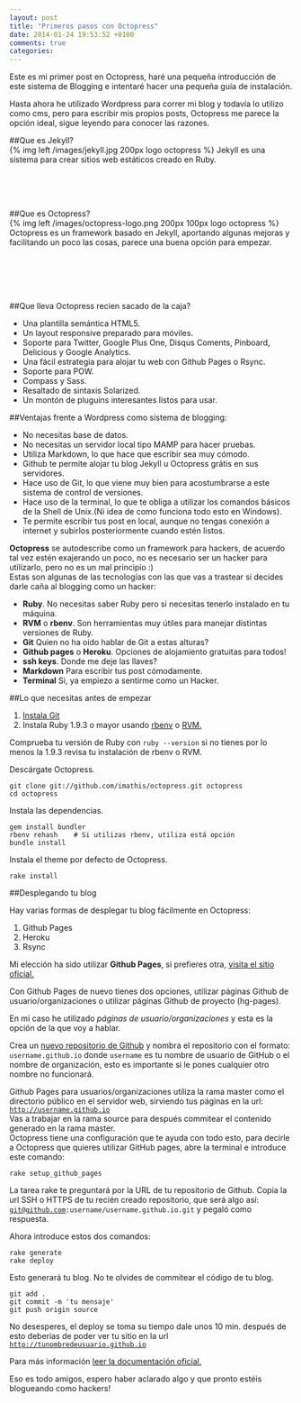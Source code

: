```yaml
---
layout: post
title: "Primeros pasos con Octopress"
date: 2014-01-24 19:53:52 +0100
comments: true
categories: 
---
```

Este es mi primer post en Octopress, haré una pequeña introducción de este sistema de Blogging e intentaré hacer una pequeña guía de instalación.
<!-- more -->


Hasta ahora he utilizado Wordpress para correr mi blog y todavía lo utilizo como cms, pero para escribir mis propios posts, Octopress me parece la opción ideal, sigue leyendo para conocer las razones.

##Que es Jekyll? <br>
{% img left /images/jekyll.jpg 200px logo octopress %}
Jekyll es una sistema para crear sitios web estáticos creado en Ruby. 

<br>
<br>
<br>
 
##Que es Octopress? <br>
{% img left /images/octopress-logo.png 200px 100px logo octopress %}
Octopress es un framework basado en Jekyll, aportando algunas mejoras y facilitando un poco las cosas, parece una buena opción para empezar.

<br>
<br>
<br>
<br>

##Que lleva Octopress recien sacado de la caja?

* Una plantilla semántica HTML5.
* Un layout responsive preparado para móviles.
* Soporte para Twitter, Google Plus One, Disqus Coments, Pinboard, Delicious y Google Analytics.
* Una fácil estrategia para alojar tu web con Github Pages o Rsync.
* Soporte para POW.
* Compass y Sass.
* Resaltado de sintaxis Solarized.
* Un montón de pluguins interesantes listos para usar.


##Ventajas frente a Wordpress como sistema de blogging: <br>

* No necesitas base de datos.
* No necesitas un servidor local tipo MAMP para hacer pruebas.
* Utiliza Markdown, lo que hace que escribir sea muy cómodo.
* Github te permite alojar tu blog Jekyll u Octopress grátis en sus servidores.
* Hace uso de Git, lo que viene muy bien para acostumbrarse a este sistema de control de versiones.
* Hace uso de la terminal, lo que te obliga a utilizar los comandos básicos de la Shell de Unix.(Ni idea de como funciona todo esto en Windows).
* Te permite escribir tus post en local, aunque no tengas conexión a internet y subirlos posteriormente cuando estén listos.


__Octopress__ se autodescribe como un framework para hackers, de acuerdo tal vez estén exajerando un poco, no es necesario ser un hacker para utilizarlo, pero no es un mal principio :)<br>
Estas son algunas de las tecnologías con las que vas a trastear si decides darle caña al blogging como un hacker:

* **Ruby**. No necesitas saber Ruby pero si necesitas tenerlo instalado en tu máquina.
* **RVM** o **rbenv**. Son herramientas muy útiles para manejar distintas versiones de Ruby.
* **Git** Quien no ha oido hablar de Git a estas alturas?
* **Github pages** o **Heroku**. Opciones de alojamiento gratuitas para todos!
* **ssh keys**. Donde me deje las llaves?
* **Markdown** Para escribir tus post cómodamente.
* **Terminal** Si, ya empiezo a sentirme como un Hacker.

##Lo que necesitas antes de empezar

1. [Instala Git](http://git-scm.com/downloads)
2. Instala Ruby 1.9.3 o mayor usando [rbenv](https://github.com/sstephenson/rbenv) o [RVM.](http://rvm.io/)

Comprueba tu versión de Ruby con <code>ruby --version</code> si no tienes por lo menos la 1.9.3 revisa tu instalación de rbenv o RVM.

Descárgate Octopress.

```
git clone git://github.com/imathis/octopress.git octopress
cd octopress
```
Instala las dependencias.

``` 
gem install bundler
rbenv rehash    # Si utilizas rbenv, utiliza está opción
bundle install
```

Instala el theme por defecto de Octopress.

```
rake install
```

##Desplegando tu blog

Hay varias formas de desplegar tu blog fácilmente en Octopress:

1. Github Pages
2. Heroku
3. Rsync

Mi elección ha sido utilizar __Github Pages__, si prefieres otra, [visita el sitio oficial.](http://octopress.org/docs/deploying/)

Con Github Pages de nuevo tienes dos opciones, utilizar páginas Github de usuario/organizaciones o utilizar páginas Github de proyecto (hg-pages).

En mi caso he utilizado _páginas de usuario/organizaciones_ y esta es la opción de la que voy a hablar.

Crea un [nuevo repositorio de Github](https://github.com/new) y nombra el repositorio con el formato: <code>username.github.io</code> donde <code>username</code> es tu nombre de usuario de GitHub o el nombre de organización, esto es importante si le pones cualquier otro nombre no funcionará.

Github Pages para usuarios/organizaciones utiliza la rama master como el directorio público en el servidor web, sirviendo tus páginas en la url: <code>http://username.github.io</code><br>
Vas a trabajar en la rama source para después commitear el contenido generado en la rama master.<br> Octopress tiene una configuración que te ayuda con todo esto, para decirle a Octopress que quieres utilizar GitHub pages, abre la terminal e introduce este comando:
```
rake setup_github_pages
```
La tarea rake te preguntará por la URL de tu repositorio de Github. Copia la url SSH o HTTPS de tu recién creado repositorio, que será algo así: <code>git@github.com:username/username.github.io.git</code> y pegaló como respuesta.

Ahora introduce estos dos comandos:
```
rake generate
rake deploy
```
Esto generará tu blog.
No te olvides de commitear el código de tu blog.
```
git add .
git commit -m 'tu mensaje'
git push origin source
```
No desesperes, el deploy se toma su tiempo dale unos 10 min. después de esto deberias de poder ver tu sitio en la url <code>http://tunombredeusuario.github.io</code>

Para más información [leer la documentación oficial.](http://octopress.org/docs/deploying/github/)

Eso es todo amigos, espero haber aclarado algo y que pronto estéis blogueando como hackers!<br>